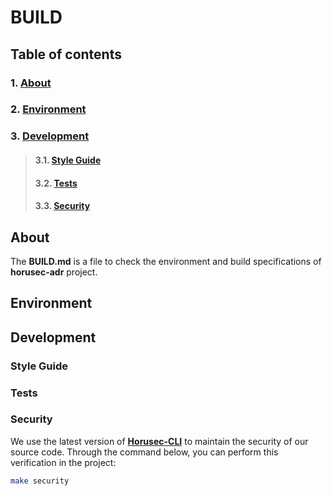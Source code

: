 # **BUILD**

## **Table of contents** 
### 1. [**About**](#about)
### 2. [**Environment**](#environment)
### 3. [**Development**](#development)
>#### 3.1. [**Style Guide**](#style-guide)
>#### 3.2. [**Tests**](#tests)
>#### 3.3. [**Security**](#security)

## **About**

The **BUILD.md** is a file to check the environment and build specifications of **horusec-adr** project.


## **Environment**


## **Development**

### **Style Guide**

### **Tests**

### **Security**

We use the latest version of [**Horusec-CLI**](https://github.com/ZupIT/horusec) to maintain the security of our source code. Through the command below, you can perform this verification in the project:

```bash
make security
```
